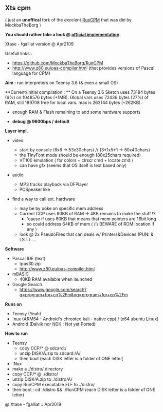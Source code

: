 ## Xts cpm



( just an **unoffical** fork of the excelent [RunCPM](https://github.com/MockbaTheBorg/RunCPM) that was did by MockbaTheBorg )

**You should rather take a look @ [official implementation](https://github.com/MockbaTheBorg/RunCPM).** 



Xtase - fgalliat version @ Apr2109

Usefull links :

- https://github.com/MockbaTheBorg/RunCPM
- http://www.z80.eu/pas-compiler.html (that provides versions of Pascal language for CPM)



**Aim** : run interpreters on Teensy 3.6 (& even a small OS)




**Current/Initial compilation : **
  On a Teensy 3.6
  Sketch uses 73184 bytes (6%) on 1048576 bytes (+1MB).
  Global vars uses 72436 bytes (27%) of RAM, still 189708 free for local vars. max is 262144 bytes (~262KB).

  - enough RAM & Flash remaining to add some hardware supports 

  - **debug @ 9600bps / default** 



**Layer impl.**

- video
  - start by console (6x8 -> 53x30chars) // (3+1x5+1 -> 80x40chars)
  - the TinyFont mode should be enough (80x25chars required)
  - VT100 emulation ( for colors + clrscr cmd + locate cmd )
  - can have gfx (seems that OS itself is text based only)

- audio
  - MP3 tracks playback via DFPlayer
  - PCSpeaker like 

- find a way to call ext. hardware
  - may be by poke on specific mem address
  - Current CCP uses 60KB of RAM -> 4KB remains to make the stuff !?
    - 'cause if uses 60KB that means that mem pointers are 16bit long
    - so could address 64KB of mem ( /!\\ BEWARE of ROM location if any )
  - look @ 2x PseudoFiles that can deals w/ Printers&Devices (PUN: & LST:) ....



**Software**

- Pascal IDE (text)
  - tpas30.zip
  - http://www.z80.eu/pas-compiler.html
- mBASIC
  - 40KB RAM available when launched
- Google Search
  - https://www.google.com/search?q=program+for+cp%2Fm&oq=program+for+cp%2Fm



**Runs on**

  - Teensy (Yeah)
  - 'nux (ARM64 - Android's chrooted kali - native cpp) / (x64 ubuntu Linux)
  - Android (Dalvik nor NDK : Not yet Ported)

**How to run**
 - Teensy
   - copy CCP/* @ sdcard:/
   - unzip DISK/A.zip to sdcard:/A/
   - then boot (each DISK letter is a folder of ONE letter)
  - 'Nux
  - make a ./distro/ directory
   - copy CCP/* @ ./distro/
   - unzip DISK/A.zip to ./distro/A/
   - copy RunCPM executable ELF to ./distro/
   - then boot : cd ./distro && ./RunCPM (each DISK letter is a folder of ONE letter)



@ Xtase - fgalliat :: Apr2019